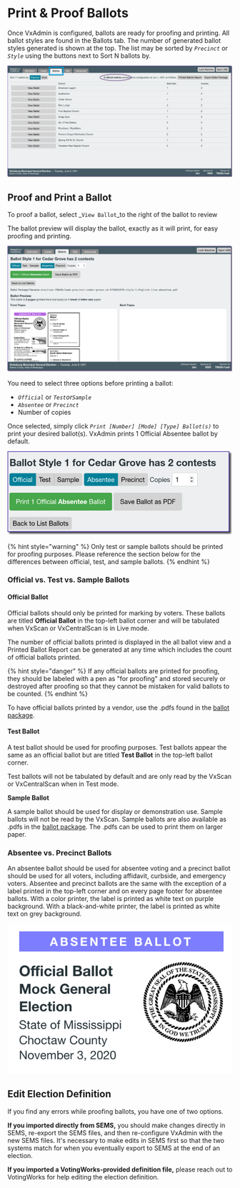 # Print & Proof Ballots

Once VxAdmin is configured, ballots are ready for proofing and printing. All ballot styles are found in the Ballots tab. The number of generated ballot styles generated is shown at the top. The list may be sorted by _`Precinct`_ or _`Style`_ using the buttons next to Sort N ballots by.

![](<../.gitbook/assets/image (145) (1).png>)

## Proof and Print a Ballot

To proof a ballot, select _`View Ballot`_to the right of the ballot to review

The ballot preview will display the ballot, exactly as it will print, for easy proofing and printing.

![](<../.gitbook/assets/image (162) (1) (1).png>)

You need to select three options before printing a ballot:

* _`Official`_ or _`Test`_or_`Sample`_
* _`Absentee`_ or _`Precinct`_
* Number of copies

Once selected, simply click _`Print [Number] [Mode] [Type] Ballot(s)`_ to print your desired ballot(s). VxAdmin prints 1 Official Absentee ballot by default.&#x20;

![](<../.gitbook/assets/image (189).png>)

{% hint style="warning" %}
Only test or sample ballots should be printed for proofing purposes. Please reference the section below for the differences between official, test, and sample ballots.
{% endhint %}

### Official vs. Test vs. Sample Ballots

#### Official Ballot

Official ballots should only be printed for marking by voters. These ballots are titled **Official Ballot** in the top-left ballot corner and will be tabulated when VxScan or VxCentralScan is in Live mode.

The number of official ballots printed is displayed in the all ballot view and a Printed Ballot Report can be generated at any time which includes the count of official ballots printed.&#x20;

{% hint style="danger" %}
If any official ballots are printed for proofing, they should be labeled with a pen as "for proofing" and stored securely or destroyed after proofing so that they cannot be mistaken for valid ballots to be counted.
{% endhint %}

To have official ballots printed by a vendor, use the .pdfs found in the [ballot package](export-ballot-package.md).

#### Test Ballot

A test ballot should be used for proofing purposes. Test ballots appear the same as an official ballot but are titled **Test Ballot** in the top-left ballot corner.

Test ballots will not be tabulated by default and are only read by the VxScan or VxCentralScan when in Test mode.

**Sample Ballot**

A sample ballot should be used for display or demonstration use. Sample ballots will not be read by the VxScan. Sample ballots are also available as .pdfs in the [ballot package](export-ballot-package.md). The .pdfs can be used to print them on larger paper.

### Absentee vs. Precinct Ballots

An absentee ballot should be used for absentee voting and a precinct ballot should be used for all voters, including affidavit, curbside, and emergency voters. Absentee and precinct ballots are the same with the exception of a label printed in the top-left corner and on every page footer for absentee ballots. With a color printer, the label is printed as white text on purple background. With a black-and-white printer, the label is printed as white text on grey background.

![Absentee Header in Color](../.gitbook/assets/header.png)

## Edit Election Definition

If you find any errors while proofing ballots, you have one of two options.

**If you imported directly from SEMS,** you should make changes directly in SEMS, re-export the SEMS files, and then re-configure VxAdmin with the new SEMS files. It's necessary to make edits in SEMS first so that the two systems match for when you eventually export to SEMS at the end of an election.

**If you imported a VotingWorks-provided definition file,** please reach out to VotingWorks for help editing the election definition.
